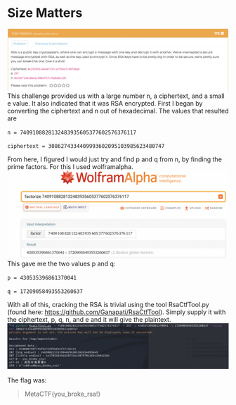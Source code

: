 # Size Matters
![sizematters](./sizematters.png)
This challenge provided us with a large number n, a ciphertext, and a small e value. It also indicated that it was RSA encrypted. First I began by converting the ciphertext and n out of hexadecimal. The values that resulted are

`n = 7409108828132483935605377602576376117`

`ciphertext = 3086274334409993602095103985623480747`

From here, I figured I would just try and find p and q from n, by finding the prime factors. For this I used wolframalpha. 
![factorize](./factorize.png)
This gave me the two values p and q:

`p = 430535396861370041`

`q = 17209058493553260637`

With all of this, cracking the RSA is trivial using the tool RsaCtfTool.py (found here: https://github.com/Ganapati/RsaCtfTool). Simply supply it with the ciphertext, p, q, n, and e and it will give the plaintext. 
![rsa](./rsa.png)

The flag was:
> MetaCTF{you_broke_rsa!}